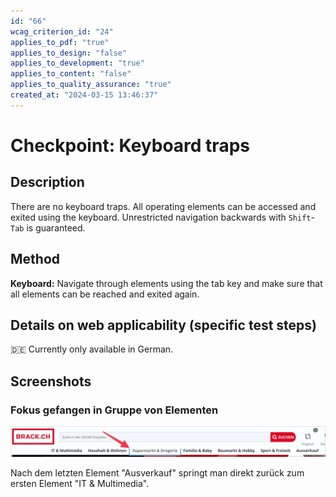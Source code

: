 ```yaml
---
id: "66"
wcag_criterion_id: "24"
applies_to_pdf: "true"
applies_to_design: "false"
applies_to_development: "true"
applies_to_content: "false"
applies_to_quality_assurance: "true"
created_at: "2024-03-15 13:46:37"
---
```


# Checkpoint: Keyboard traps

## Description

There are no keyboard traps. All operating elements can be accessed and exited using the keyboard. Unrestricted navigation backwards with `Shift`-`Tab` is guaranteed.

## Method

**Keyboard:** Navigate through elements using the tab key and make sure that all elements can be reached and exited again.

## Details on web applicability (specific test steps)

🇩🇪 Currently only available in German.

## Screenshots

### Fokus gefangen in Gruppe von Elementen

![Fokus bleibt gefangen in Unter-Navigation (Brack)](images/fokus-bleibt-gefangen-in-unter-navigation-brack.png)

Nach dem letzten Element "Ausverkauf" springt man direkt zurück zum ersten Element "IT & Multimedia".